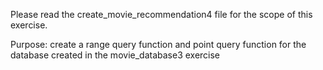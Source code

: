 Please read the create_movie_recommendation4 file for the scope of this exercise.

Purpose: create a range query function and point query function for the database created in the movie_database3 exercise
